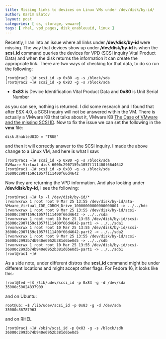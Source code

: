 ```yaml
---
title: Missing links to devices on Linux VMs under /dev/disk/by-id/
author: Karim Elatov
layout: post
categories: [ os, storage, vmware]
tags: [ rhel, vpd_pages, disk_enableuuid, linux ]
---
```

Recently, I ran into an issue where all links under **/dev/disk/by-id** were missing. The way that devices show up under **/dev/disk/by-id** is when the **scsi_id** command queries the devices for VPD (SCSI inquiry Vital Product Data) and when the disk returns the information it can create the appropriate link. There are two ways of checking for that data, to do so run the following:

    [root@rac2 ~]# scsi_id -p 0x80 -g -s /block/sda
    [root@rac2 ~]# scsi_id -p 0x83 -g -s /block/sda


*   **0x83** is Device Identification Vital Product Data and **0x80** is Unit Serial Number

as you can see, nothing is returned. I did some research and I found that after ESX 4.0, a SCSI inquiry will not be answered within the VM. There is actually a VMware KB that talks about it, VMware KB [The Case of VMware and the missing SCSI ID](http://kb.vmware.com/kb/1029157). Now to fix the issue we can set the following in the **vmx** file:

    disk.EnableUUID = "TRUE"


and then it will correctly answer to the SCSI inquiry. I made the above change to a Linux VM, and here is what I saw:

    [root@rac1 ~]# scsi_id -p 0x80 -g -s /block/sda
    SVMware Virtual disk 6000c2907159c1057f111400f66d4642
    [root@rac1 ~]# scsi_id -p 0x83 -g -s /block/sda
    36000c2907159c1057f111400f66d4642


Now they are returning the VPD information. And also looking under **/dev/disk/by-id**, I see the following:

    [root@rac1 ~]# ls -l /dev/disk/by-id/*
    lrwxrwxrwx 1 root root 9 Mar 25 13:55 /dev/disk/by-id/ata-VMware_Virtual_IDE_CDROM_Drive_10000000000000000001 -> ../../hdc
    lrwxrwxrwx 1 root root 9 Mar 25 13:55 /dev/disk/by-id/scsi-36000c2907159c1057f111400f66d4642 -> ../../sda
    lrwxrwxrwx 1 root root 10 Mar 25 13:55 /dev/disk/by-id/scsi-36000c2907159c1057f111400f66d4642-part1 -> ../../sda1
    lrwxrwxrwx 1 root root 10 Mar 25 13:55 /dev/disk/by-id/scsi-36000c2907159c1057f111400f66d4642-part2 -> ../../sda2
    lrwxrwxrwx 1 root root 9 Mar 25 13:55 /dev/disk/by-id/scsi-36000c2993b74b940e6952b381d6be0d5 -> ../../sdb
    lrwxrwxrwx 1 root root 10 Mar 25 13:55 /dev/disk/by-id/scsi-36000c2993b74b940e6952b381d6be0d5-part1 -> ../../sdb1
    [root@rac1 ~]#


As a side note, under different distros the **scsi_id** command might be under different locations and might accept other flags. For Fedora 16, it looks like this:

    [root@fed ~]$ /lib/udev/scsi_id -p 0x83 -g -d /dev/sda
    35000c50024837909


and on Ubuntu:

    root@ub: ~$ /lib/udev/scsi_id -p 0x83 -g -d /dev/sda
    35000c86787963


and on RHEL

    [root@rac1 ~]# /sbin/scsi_id -p 0x83 -g -s /block/sdb
    36000c2993b74b940e6952b381d6be0d5


